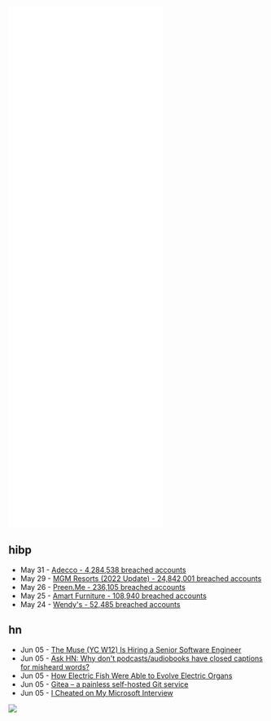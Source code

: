 ![Metrics](https://raw.githubusercontent.com/phixion/phixion/master/metrics.svg)

## hibp

<!--
for https://github.com/phixion/phixion/blob/main/.github/workflows/feeds.yml
-->
<!--START_SECTION:haveibeenpwnd-->
- May 31 - [Adecco - 4,284,538 breached accounts](https://haveibeenpwned.com/PwnedWebsites#Adecco)
- May 29 - [MGM Resorts (2022 Update) - 24,842,001 breached accounts](https://haveibeenpwned.com/PwnedWebsites#MGM2022Update)
- May 26 - [Preen.Me - 236,105 breached accounts](https://haveibeenpwned.com/PwnedWebsites#PreenMe)
- May 25 - [Amart Furniture - 108,940 breached accounts](https://haveibeenpwned.com/PwnedWebsites#AmartFurniture)
- May 24 - [Wendy's - 52,485 breached accounts](https://haveibeenpwned.com/PwnedWebsites#Wendys)
<!--END_SECTION:haveibeenpwnd-->

## hn

<!--
for https://github.com/phixion/phixion/blob/main/.github/workflows/feeds.yml
-->
<!--START_SECTION:hn-->
- Jun 05 - [The Muse (YC W12) Is Hiring a Senior Software Engineer](https://www.themuse.com/jobs/themuse/senior-software-engineer)
- Jun 05 - [Ask HN: Why don't podcasts/audiobooks have closed captions for misheard words?](https://news.ycombinator.com/item?id=31630014)
- Jun 05 - [How Electric Fish Were Able to Evolve Electric Organs](https://news.utexas.edu/2022/06/01/how-electric-fish-were-able-to-evolve-electric-organs/)
- Jun 05 - [Gitea – a painless self-hosted Git service](https://gitea.io/en-us/)
- Jun 05 - [I Cheated on My Microsoft Interview](https://www.facet.net/posts/i-cheated-on-my-microsoft-interview)
<!--END_SECTION:hn-->

<!--
for https://yhype.me
-->
![](https://hit.yhype.me/github/profile?user_id=13013670)
